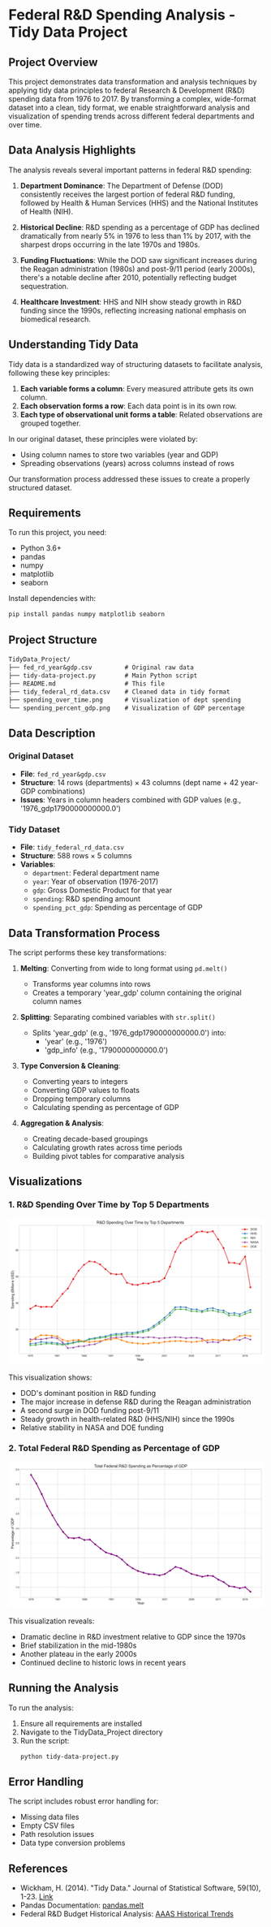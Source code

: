 # Federal R&D Spending Analysis - Tidy Data Project

## Project Overview

This project demonstrates data transformation and analysis techniques by applying tidy data principles to federal Research & Development (R&D) spending data from 1976 to 2017. By transforming a complex, wide-format dataset into a clean, tidy format, we enable straightforward analysis and visualization of spending trends across different federal departments and over time.

## Data Analysis Highlights

The analysis reveals several important patterns in federal R&D spending:

1. **Department Dominance**: The Department of Defense (DOD) consistently receives the largest portion of federal R&D funding, followed by Health & Human Services (HHS) and the National Institutes of Health (NIH).

2. **Historical Decline**: R&D spending as a percentage of GDP has declined dramatically from nearly 5% in 1976 to less than 1% by 2017, with the sharpest drops occurring in the late 1970s and 1980s.

3. **Funding Fluctuations**: While the DOD saw significant increases during the Reagan administration (1980s) and post-9/11 period (early 2000s), there's a notable decline after 2010, potentially reflecting budget sequestration.

4. **Healthcare Investment**: HHS and NIH show steady growth in R&D funding since the 1990s, reflecting increasing national emphasis on biomedical research.

## Understanding Tidy Data

Tidy data is a standardized way of structuring datasets to facilitate analysis, following these key principles:

1. **Each variable forms a column**: Every measured attribute gets its own column.
2. **Each observation forms a row**: Each data point is in its own row.
3. **Each type of observational unit forms a table**: Related observations are grouped together.

In our original dataset, these principles were violated by:
- Using column names to store two variables (year and GDP)
- Spreading observations (years) across columns instead of rows

Our transformation process addressed these issues to create a properly structured dataset.

## Requirements

To run this project, you need:

- Python 3.6+
- pandas
- numpy
- matplotlib
- seaborn

Install dependencies with:
```bash
pip install pandas numpy matplotlib seaborn
```

## Project Structure

```
TidyData_Project/
├── fed_rd_year&gdp.csv         # Original raw data
├── tidy-data-project.py        # Main Python script
├── README.md                   # This file
├── tidy_federal_rd_data.csv    # Cleaned data in tidy format
├── spending_over_time.png      # Visualization of dept spending
└── spending_percent_gdp.png    # Visualization of GDP percentage
```

## Data Description

### Original Dataset
- **File**: `fed_rd_year&gdp.csv`
- **Structure**: 14 rows (departments) × 43 columns (dept name + 42 year-GDP combinations)
- **Issues**: Years in column headers combined with GDP values (e.g., '1976_gdp1790000000000.0')

### Tidy Dataset
- **File**: `tidy_federal_rd_data.csv`
- **Structure**: 588 rows × 5 columns
- **Variables**:
  - `department`: Federal department name
  - `year`: Year of observation (1976-2017)
  - `gdp`: Gross Domestic Product for that year
  - `spending`: R&D spending amount
  - `spending_pct_gdp`: Spending as percentage of GDP

## Data Transformation Process

The script performs these key transformations:

1. **Melting**: Converting from wide to long format using `pd.melt()`
   - Transforms year columns into rows
   - Creates a temporary 'year_gdp' column containing the original column names

2. **Splitting**: Separating combined variables with `str.split()`
   - Splits 'year_gdp' (e.g., '1976_gdp1790000000000.0') into:
     - 'year' (e.g., '1976')
     - 'gdp_info' (e.g., '1790000000000.0')

3. **Type Conversion & Cleaning**:
   - Converting years to integers
   - Converting GDP values to floats
   - Dropping temporary columns
   - Calculating spending as percentage of GDP

4. **Aggregation & Analysis**:
   - Creating decade-based groupings
   - Calculating growth rates across time periods
   - Building pivot tables for comparative analysis

## Visualizations

### 1. R&D Spending Over Time by Top 5 Departments
![R&D Spending Over Time by Top 5 Departments](spending_over_time.png)

This visualization shows:
- DOD's dominant position in R&D funding
- The major increase in defense R&D during the Reagan administration
- A second surge in DOD funding post-9/11
- Steady growth in health-related R&D (HHS/NIH) since the 1990s
- Relative stability in NASA and DOE funding

### 2. Total Federal R&D Spending as Percentage of GDP
![Total Federal R&D Spending as Percentage of GDP](spending_percent_gdp.png)

This visualization reveals:
- Dramatic decline in R&D investment relative to GDP since the 1970s
- Brief stabilization in the mid-1980s
- Another plateau in the early 2000s
- Continued decline to historic lows in recent years

## Running the Analysis

To run the analysis:

1. Ensure all requirements are installed
2. Navigate to the TidyData_Project directory
3. Run the script:
   ```bash
   python tidy-data-project.py
   ```

## Error Handling

The script includes robust error handling for:
- Missing data files
- Empty CSV files
- Path resolution issues
- Data type conversion problems

## References

- Wickham, H. (2014). "Tidy Data." Journal of Statistical Software, 59(10), 1-23. [Link](https://vita.had.co.nz/papers/tidy-data.pdf)
- Pandas Documentation: [pandas.melt](https://pandas.pydata.org/Pandas_Cheat_Sheet.pdf)
- Federal R&D Budget Historical Analysis: [AAAS Historical Trends](https://www.aaas.org/programs/r-d-budget-and-policy/historical-trends-federal-rd) 